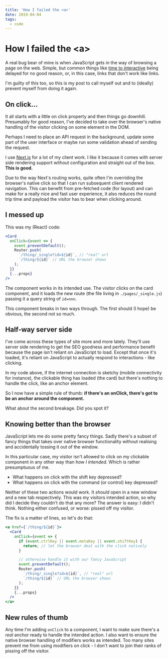 ```yaml
---
title: 'How I failed the <a>'
date: 2019-04-04
tags:
  - code
---
```


# How I failed the &lt;a&gt;

A real bug bear of mine is when JavaScript gets in the way of browsing a page on the web. Simple, but common things like [time to interactive](https://developers.google.com/web/tools/lighthouse/audits/time-to-interactive) being delayed for no good reason, or, in this case, links that don't work like links.

I'm guilty of this too, so this is my post to call myself out and to (ideally) prevent myself from doing it again.

<!--more-->

## On click…

It all starts with a little on click property and then things go downhill. Presumably for good reason, I've decided to take over the browser's native handling of the visitor clicking on some element in the DOM.

Perhaps I need to place an API request in the background, update some part of the user interface or maybe run some validation ahead of sending the request.

I use [Next.js](https://next.training.leftlogic.com/?coupon=SUBSCRIBER) for a lot of my client work. I like it because it comes with server side rendering support without configuration and straight out of the box. **This is good.**

Due to the way Next's routing works, quite often I'm overriding the browser's native click so that I can run subsequent client rendered navigation. This can benefit from pre-fetched code (for layout) and can make for a really nice and fast user experience, it also reduces the round trip time and payload the visitor has to bear when clicking around.

## I messed up

This was my (React) code:

```jsx
<Card
  onClick={event => {
    event.preventDefault();
    Router.push(
      `/thing/_single?id=${id}`, // "real" url
      `/thing/${id}` // URL the browser shows
    );
  }}
  {...props}
/>
```

The component works in its intended use. The visitor clicks on the card component, and it loads the new route (the file living in `./pages/_single.js`) passing it a query string of `id=nnn`.

This component breaks in two ways through. The first should (I hope) be obvious, the second not so much.

## Half-way server side

I've come across these types of site more and more lately. They'll use server side rendering to get the SEO goodness and performance benefit because the page isn't reliant on JavaScript to load. Except that once it's loaded, it's reliant on JavaScript to actually respond to interactions - like clicking.

In my code above, if the internet connection is sketchy (mobile connectivity for instance), the clickable thing has loaded (the card) but there's nothing to handle the click, like an anchor element.

So I now have a simple rule of thumb: **if there's an onClick, there's got to be an anchor around the component.**

What about the second breakage. Did you spot it?

## Knowing better than the browser

JavaScript lets me do some pretty fancy things. Sadly there's a subset of fancy things that takes over native browser functionality without realising and accidentally tossing it out of the window.

In this particular case, my visitor isn't allowed to click on my clickable component in any other way than how *I intended*. Which is rather presumptuous of me.

- What happens on click with the shift key depressed?
- What happens on click with the command (or control) key depressed?

Neither of these two actions would work. It _should_ open in a new window and a new tab respectively. This was my visitors intended action, so why did I decide they couldn't do that any more? The answer is easy: I didn't think. Nothing either confused, or worse: pissed off my visitor.

The fix is a matter of lines, so let's do that:

```jsx
<a href={`/thing/${id}`}>
  <Card
    onClick={event => {
      if (event.ctrlKey || event.metaKey || event.shiftKey) {
        return; // let the browser deal with the click natively
      }

      // otherwise handle it with our fancy JavaScript
      event.preventDefault();
      Router.push(
        `/thing/_single?id=${id}`, // "real" url
        `/thing/${id}` // URL the browser shows
      );
    }}
    {...props}
  />
</a>
```

## New rules of thumb

Any time I'm adding `onClick` to a component, I want to make sure there's a _real_ anchor ready to handle the intended action. I also want to ensure the native browser handling of modifiers works as intended. Too many sites prevent me from using modifiers on click - I don't want to join their ranks of pissing off the visitor.
